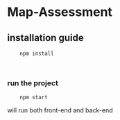 # Map-Assessment

## installation guide
```
    npm install
```
``
``
### run the project

```
    npm start  
```
will run both front-end and back-end

